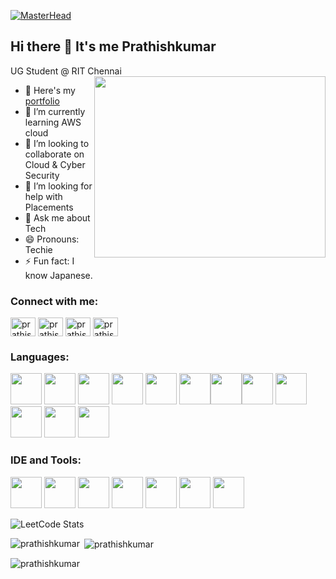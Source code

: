 [![MasterHead](https://www.digitalsolutionservices.com/img/services/web%20development.gif)](https://prathishkumar.io)
## Hi there 👋 It's me Prathishkumar

UG Student @ RIT Chennai
<img align="right" width="370" height="290" src="https://cdn.dribbble.com/users/1162077/screenshots/3848914/programmer.gif">
- 🔭 Here's my [portfolio](https://hareesh.web.app/)                                                 
- 🌱 I’m currently learning AWS cloud
- 👯 I’m looking to collaborate on Cloud & Cyber Security
- 🤔 I’m looking for help with Placements
- 💬 Ask me about Tech
- 😄 Pronouns: Techie
- ⚡ Fun fact: I know Japanese.



<h3 align="left">Connect with me:</h3>
<p align="left">
<a href="https://twitter.com/prathish__kumar" target="blank"><img align="center" src="https://raw.githubusercontent.com/rahuldkjain/github-profile-readme-generator/master/src/images/icons/Social/twitter.svg" alt="prathish__kumar" height="30" width="40" /></a>
<a href="https://linkedin.com/in/prathishkumar t" target="blank"><img align="center" src="https://raw.githubusercontent.com/rahuldkjain/github-profile-readme-generator/master/src/images/icons/Social/linked-in-alt.svg" alt="prathishkumar t" height="30" width="40" /></a>
<a href="https://instagram.com/prathish__kumar" target="blank"><img align="center" src="https://raw.githubusercontent.com/rahuldkjain/github-profile-readme-generator/master/src/images/icons/Social/instagram.svg" alt="prathish__kumar" height="30" width="40" /></a>
<a href="https://www.leetcode.com/prathishkumar" target="blank"><img align="center" src="https://raw.githubusercontent.com/rahuldkjain/github-profile-readme-generator/master/src/images/icons/Social/leet-code.svg" alt="prathishkumar" height="30" width="40" /></a>
</p>



### Languages:
<img height="50" width="50" src="https://img.icons8.com/color/48/000000/python.png" /> <img height="50" width="50" src="https://img.icons8.com/color/48/000000/c-programming.png" /> <img height="50" width="50" src="https://img.icons8.com/color/48/000000/java-coffee-cup-logo.png" /> <img height="50" width="50" src="https://img.icons8.com/color/48/000000/html-5.png" /> <img height="50" width="50" src="https://img.icons8.com/color/48/000000/css3.png" />
<img height="50" width="50" src="https://img.icons8.com/color/48/000000/javascript.png"/><img height="50" width="50" src="https://img.icons8.com/color/48/000000/tensorflow.png"/><img height="50" width="50" src="https://img.icons8.com/fluent/48/000000/arduino.png"/> <img height="50" width="50" src="https://img.icons8.com/color/48/000000/react-native.png"/>  <img height="50" width="50" src="https://img.icons8.com/color/48/000000/mysql-logo.png"/> <img height="50" width="50" src="https://img.icons8.com/color/48/000000/mongodb.png"/> <img height="50" width="50" src="https://img.icons8.com/color/48/000000/nodejs.png"/>  

### IDE and Tools:
<img height="50" width="50" src="https://img.icons8.com/color/48/000000/visual-studio-code-2019.png"/> <img height="50" width="50" src="https://img.icons8.com/color/48/000000/pycharm.png"/> <img height="50" width="50" src="https://img.icons8.com/color/50/000000/git.png"/> <img height="50" src="https://img.icons8.com/officel/480/null/java-eclipse.png"/> <img height="50" src="https://img.icons8.com/color/480/null/notion--v1.png" /> <img height="50" width="50" src="https://img.icons8.com/doodle/48/000000/adobe-photoshop.png"/> <img height="50" width="50" src="https://img.icons8.com/color/48/000000/figma--v1.png"/> 



![LeetCode Stats](https://leetcard.jacoblin.cool/Prathishkumar?theme=dark&font=Actor&ext=contest)

<p><img align="left" src="https://github-readme-stats.vercel.app/api/top-langs?username=prathishkumar&show_icons=true&locale=en&layout=compact" alt="prathishkumar" /></p>

<p>&nbsp;<img align="center" src="https://github-readme-stats.vercel.app/api?username=prathishkumar&show_icons=true&locale=en" alt="prathishkumar" /></p>

<p><img align="center" src="https://github-readme-streak-stats.herokuapp.com/?user=prathishkumar&" alt="prathishkumar" /></p>



